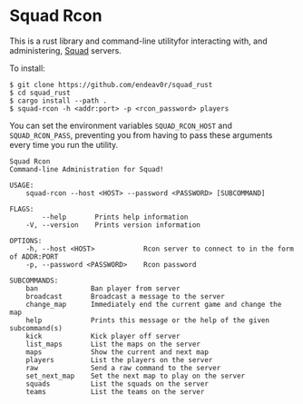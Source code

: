 # Squad Rcon

This is a rust library and command-line utilityfor interacting with, and
administering, [Squad](https://joinsquad.com) servers.

To install:

```
$ git clone https://github.com/endeav0r/squad_rust
$ cd squad_rust
$ cargo install --path .
$ squad-rcon -h <addr:port> -p <rcon_password> players
```

You can set the environment variables `SQUAD_RCON_HOST` and `SQUAD_RCON_PASS`,
preventing you from having to pass these arguments every time you run the
utility.

```
Squad Rcon 
Command-line Administration for Squad!

USAGE:
    squad-rcon --host <HOST> --password <PASSWORD> [SUBCOMMAND]

FLAGS:
        --help       Prints help information
    -V, --version    Prints version information

OPTIONS:
    -h, --host <HOST>            Rcon server to connect to in the form of ADDR:PORT
    -p, --password <PASSWORD>    Rcon password

SUBCOMMANDS:
    ban             Ban player from server
    broadcast       Broadcast a message to the server
    change_map      Immediately end the current game and change the map
    help            Prints this message or the help of the given subcommand(s)
    kick            Kick player off server
    list_maps       List the maps on the server
    maps            Show the current and next map
    players         List the players on the server
    raw             Send a raw command to the server
    set_next_map    Set the next map to play on the server
    squads          List the squads on the server
    teams           List the teams on the server
```